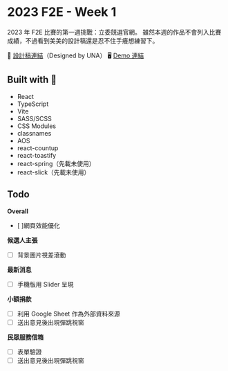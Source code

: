 # 2023 F2E - Week 1

2023 年 F2E 比賽的第一週挑戰：立委競選官網。
雖然本週的作品不會列入比賽成績，不過看到美美的設計稿還是忍不住手癢想練習下。

🎨 [設計稿連結](<https://www.figma.com/file/GDvhrmKAtFgcHe5aVjBci0/2023TheF2E-第一階段-立委競選官網(UNA)?type=design&node-id=0-1&mode=design&t=wLcmiQddLGDfqCd7-0>)（Designed by UNA）
🖥 [Demo 連結](https://annie-f2e-2023w1.netlify.app)

## Built with 🔧

- React
- TypeScript
- Vite
- SASS/SCSS
- CSS Modules
- classnames
- AOS
- react-countup
- react-toastify
- react-spring（先載未使用）
- react-slick（先載未使用）

## Todo

**Overall**

- [ ]網頁效能優化

**候選人主張**

- [ ] 背景圖片視差滾動

**最新消息**

- [ ] 手機版用 Slider 呈現

**小額捐款**

- [ ] 利用 Google Sheet 作為外部資料來源
- [ ] 送出意見後出現彈跳視窗

**民眾服務信箱**

- [ ] 表單驗證
- [ ] 送出意見後出現彈跳視窗
